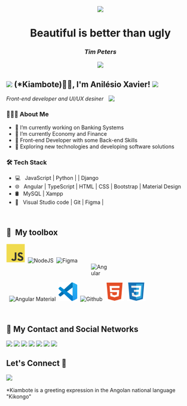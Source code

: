 <p align="center">
  <img align="center" width="100" src="https://cdn-icons-png.flaticon.com/512/3515/3515172.png" />

  <h1 align="center">Beautiful is better than ugly</h1>
  <h3 align="center"><em>Tim Peters</em> </h3>
</p>

<p align="center">
  <img src="https://media.giphy.com/media/kH6CqYiquZawmU1HI6/giphy.gif" style="margin:auto;" width="300" />
</p>

<h2><img src="https://emojis.slackmojis.com/emojis/images/1531849430/4246/blob-sunglasses.gif?1531849430" width="30"/> (*Kiambote)🙏🏻, I'm Anilésio Xavier! <img src="https://camo.githubusercontent.com/4c8d92806e3c2322a2c390ffa0019c1d6f78a4d82108aa6946863ae362a763c8/68747470733a2f2f69322e77702e636f6d2f616c6c68746163636573732e696e666f2f77702d636f6e74656e742f75706c6f6164732f323031382f30332f70726f6772616d6d696e672e6769663f6669743d313238312532433731362673736c3d31" width="50"></h2>
<img align='right' src="[https://media.giphy.com/media/M9gbBd9nbDrOTu1Mqx/giphy.gif](https://camo.githubusercontent.com/4c8d92806e3c2322a2c390ffa0019c1d6f78a4d82108aa6946863ae362a763c8/68747470733a2f2f69322e77702e636f6d2f616c6c68746163636573732e696e666f2f77702d636f6e74656e742f75706c6f6164732f323031382f30332f70726f6772616d6d696e672e6769663f6669743d313238312532433731362673736c3d31)" width="230">
<p><em>Front-end developer and UI/UX desiner </em></p>

<h3> 👨🏻‍💻 About Me </h3>

- 🔭 I’m currently working on Banking Systems
- 🌱 I’m currently Economy and Finance
- 💼 Front-end Developer with some Back-end Skills
- 🤔 Exploring new technologies and developing software solutions

<h3>🛠 Tech Stack</h3>

- 💻 &nbsp; JavaScript | Python | | Django
- 🌐 &nbsp; Angular | TypeScript | HTML | CSS | Bootstrap | Material Design
- 🛢 &nbsp; MySQL | Xampp
- 🔧 &nbsp; Visual Studio code | Git | Figma | 

&nbsp;

## 🧰 &nbsp;My toolbox

<img  src="https://raw.githubusercontent.com/devicons/devicon/1119b9f84c0290e0f0b38982099a2bd027a48bf1/icons/javascript/javascript-original.svg" alt="JavaScript" width="50" height="50"/> &nbsp;<img   width="50" src="https://w7.pngwing.com/pngs/159/366/png-transparent-django-python-computer-icons-logo-python-text-label-rectangle-thumbnail.png" alt="NodeJS" width="50" height="50"/> &nbsp;<img  width="50" height="50"  src="https://upload.wikimedia.org/wikipedia/commons/thumb/3/33/Figma-logo.svg/1667px-Figma-logo.svg.png" alt="Figma"/> &nbsp; <img  width="50" src="https://angular.io/assets/images/logos/angular/angular.png" alt="Angular" width="50" height="50" style="margin:0 auto; display:block;"/> &nbsp; <img width="50" height="50"  src="https://play-lh.googleusercontent.com/qhV0NtKrkgNsTSKIjjqFSVkJpTibe5RBcrxb6y5te70EH5VZXGzd5dGUCkHIpHxq94hQ" alt="Angular Material"/> &nbsp;<img  src="https://raw.githubusercontent.com/devicons/devicon/1119b9f84c0290e0f0b38982099a2bd027a48bf1/icons/vscode/vscode-original.svg" alt="VSCode" width="50" height="50"/> &nbsp;<img  src="https://github.com/CyrisXD/CyrisXD/raw/master/assets/Github.png" alt="Github"/> &nbsp;<img  src="https://raw.githubusercontent.com/devicons/devicon/1119b9f84c0290e0f0b38982099a2bd027a48bf1/icons/html5/html5-plain.svg" alt="HTML5" width="50" height="50"/> &nbsp;<img  src="https://raw.githubusercontent.com/devicons/devicon/1119b9f84c0290e0f0b38982099a2bd027a48bf1/icons/css3/css3-original.svg" alt="CSS3" width="50" height="50"/>

&nbsp;

## 📱 My Contact and Social Networks
 <img src="https://img.shields.io/badge/Gmail-D14836?style=for-the-badge&logo=gmail&logoColor=white" />                                            
 <img src="https://img.shields.io/badge/LinkedIn-0077B5?style=for-the-badge&logo=linkedin&logoColor=white" />                 
 <img src="https://img.shields.io/badge/Microsoft_Outlook-0078D4?style=for-the-badge&logo=microsoft-outlook&logoColor=white" />                
 <img src="https://img.shields.io/badge/Signal-%23039BE5.svg?&style=for-the-badge&logo=Signal&logoColor=white" />               
 <img src="https://img.shields.io/badge/Telegram-2CA5E0?style=for-the-badge&logo=telegram&logoColor=white" />                                         
 <img src="https://img.shields.io/badge/website-000000?style=for-the-badge&logo=About.me&logoColor=white" />                    
 <img src="https://img.shields.io/badge/WhatsApp-25D366?style=for-the-badge&logo=whatsapp&logoColor=white" />                                              

## Let's Connect :handshake:

<a target="_blank" href="https://www.linkedin.com/in/anil%C3%A9sio-xavier-4a0ba7195/"><img src="https://cdn2.iconfinder.com/data/icons/social-media-2285/512/1_Linkedin_unofficial_colored_svg-128.png" width="40"></a>

<p>*Kiambote is a greeting expression in the Angolan national language "Kikongo"</p>
